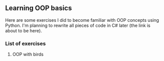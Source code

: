 ## Learning OOP basics

Here are some exercises I did to become familiar with OOP concepts using Python.
I'm planning to rewrite all pieces of code in C# later (the link is about to be here).

### List of exercises

1. OOP with birds

